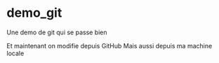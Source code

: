 # demo_git
Une demo de git qui se passe bien

Et maintenant on modifie depuis GitHub
Mais aussi depuis ma machine locale
